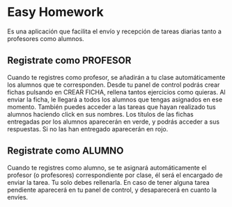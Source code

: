 # Easy Homework

Es una aplicación que facilita el envío y recepción de tareas diarias tanto a profesores como alumnos.

## Registrate como PROFESOR

Cuando te registres como profesor, se añadirán a tu clase automáticamente los alumnos que te corresponden. Desde
tu panel de control podrás crear fichas pulsando en CREAR FICHA, rellena tantos ejercicios como quieras. Al enviar la ficha, le llegará a todos los alumnos que tengas asignados en ese momento. También puedes acceder a las tareas que hayan realizado tus alumnos haciendo click en sus nombres. Los títulos de las fichas entregadas por los alumnos aparecerán en verde, y podrás acceder a sus respuestas. Si no las han entregado aparecerán en rojo.


## Registrate como ALUMNO

Cuando te registres como alumno, se te asignará automáticamente el profesor (o profesores) correspondiente por clase, él será el encargado de enviar la tarea. Tu solo debes rellenarla. En caso de tener alguna tarea pendiente aparecerá en tu panel de control, y desaparecerá en cuanto la envíes.

